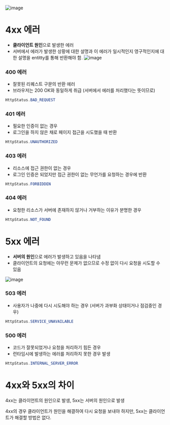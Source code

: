 ![image](https://user-images.githubusercontent.com/61769743/166235605-8c7c3430-3d97-4afd-9603-bb6a4d7e32b1.png)

# 4xx 에러

- **클라이언트 원인**으로 발생한 에러
- 서버에서 에러가 발생한 상황에 대한 설명과 이 에러가 일시적인지 영구적인지에 대한 설명을 entitty를 통해 반환해야 함.
![image](https://user-images.githubusercontent.com/61769743/166235672-968b978d-ce11-44e4-80be-dd4d9569ed2e.png)


### 400 에러

- 잘못된 리퀘스트 구문의 반환 에러
- 브라우저는 200 OK와 동일하게 취급 (서버에서 에러를 처리했다는 뜻이므로)

```java
HttpStatus.BAD_REQUEST
```

### 401 에러

- 필요한 인증이 없는 경우
- 로그인을 하지 않은 채로 페이지 접근을 시도했을 때 반환

```java
HttpStatus.UNAUTHORIZED
```

### 403 에러

- 리소스에 접근 권한이 없는 경우
- 로그인 인증은 되었지만 접근 권한이 없는 무언가를 요청하는 경우에 반환

```java
HttpStatus.FORBIDDEN
```

### 404 에러

- 요청한 리소스가 서버에 존재하지 않거나 거부하는 이유가 분명한 경우

```java
HttpStatus.NOT_FOUND
```

# 5xx 에러

- **서버의 원인**으로 에러가 발생하고 있음을 나타냄
- 클라이언트의 요청에는 아무런 문제가 없으므로 수정 없이 다시 요청을 시도할 수 있음

![image](https://user-images.githubusercontent.com/61769743/166235856-d4e22e2f-27c5-474a-978b-d0d8bd802798.png)


### 503 에러

- 사용자가 나중에 다시 시도해야 하는 경우 (서버가 과부화 상태이거나 점검중인 경우)

```java
HttpStatus.SERVICE_UNAVAILABLE
```

### 500 에러

- 코드가 잘못되었거나 요청을 처리하기 힘든 경우
- 런타임시에 발생하는 에러를 처리하지 못한 경우 발생

```java
HttpStatus.INTERNAL_SERVER_ERROR
```

# 4xx와 5xx의 차이

4xx는 클라이언트의 원인으로 발생, 5xx는 서버의 원인으로 발생

4xx의 경우 클라이언트가 원인을 해결하여 다시 요청을 보내야 하지만, 5xx는 클라이언트가 해결할 방법은 없다.
